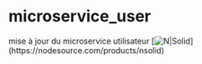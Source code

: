 # microservice_user
mise à jour du microservice utilisateur
[![N|Solid]("https://lylemi-projet-al04.s3.eu-west-3.amazonaws.com/image-logo/le-logo-noir.png")](https://nodesource.com/products/nsolid)
